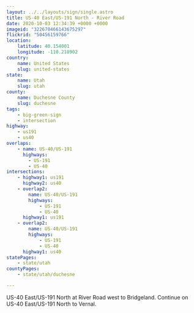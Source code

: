 ```yaml
---
layout: ../../layouts/sign/single.astro
title: US-40 East/US-191 North - River Road
date: 2020-10-03 12:34:39 +0000 +0000
imageid: "322670466143675297"
flickrid: "50456159766"
location:
    latitude: 40.154001
    longitude: -110.218902
country:
    name: United States
    slug: united-states
state:
    name: Utah
    slug: utah
county:
    name: Duchesne County
    slug: duchesne
tags:
    - big-green-sign
    - intersection
highway:
    - us191
    - us40
overlaps:
    - name: US-40/US-191
      highways:
        - US-191
        - US-40
intersections:
    - highway1: us191
      highway2: us40
    - overlap2:
        name: US-40/US-191
        highways:
            - US-191
            - US-40
      highway1: us191
    - overlap2:
        name: US-40/US-191
        highways:
            - US-191
            - US-40
      highway1: us40
statePages:
    - state/utah
countyPages:
    - state/utah/duchesne

---
```

US-40 East/US-191 North at River Road west to Bridgeland.  Continue on US-40 East/US-191 North to Vernal.